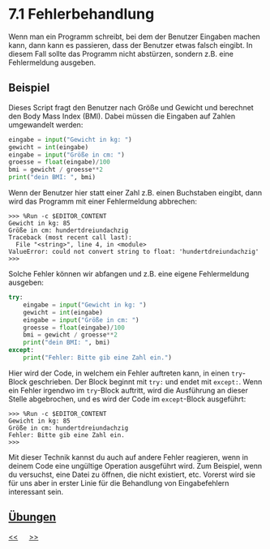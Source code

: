 # 7.1 Fehlerbehandlung

Wenn man ein Programm schreibt, bei dem der Benutzer Eingaben machen kann, 
dann kann es passieren, dass der Benutzer etwas falsch eingibt. 
In diesem Fall sollte das Programm nicht abstürzen, 
sondern z.B. eine Fehlermeldung ausgeben.

## Beispiel
Dieses Script fragt den Benutzer nach Größe und Gewicht
und berechnet den Body Mass Index (BMI).
Dabei müssen die Eingaben auf Zahlen umgewandelt werden:

```python
eingabe = input("Gewicht in kg: ")
gewicht = int(eingabe)
eingabe = input("Größe in cm: ")
groesse = float(eingabe)/100
bmi = gewicht / groesse**2
print("dein BMI: ", bmi)
```

Wenn der Benutzer hier statt einer Zahl z.B. einen Buchstaben eingibt,
dann wird das Programm mit einer Fehlermeldung abbrechen:

```
>>> %Run -c $EDITOR_CONTENT
Gewicht in kg: 85
Größe in cm: hundertdreiundachzig
Traceback (most recent call last):
  File "<string>", line 4, in <module>
ValueError: could not convert string to float: 'hundertdreiundachzig'
>>> 
```

Solche Fehler können wir abfangen und z.B. eine eigene Fehlermeldung ausgeben:

```python
try:
    eingabe = input("Gewicht in kg: ")
    gewicht = int(eingabe)
    eingabe = input("Größe in cm: ")
    groesse = float(eingabe)/100
    bmi = gewicht / groesse**2
    print("dein BMI: ", bmi)
except:
    print("Fehler: Bitte gib eine Zahl ein.")
``` 

Hier wird der Code, in welchem ein Fehler auftreten kann, 
in einen `try`-Block geschrieben. Der Block beginnt mit `try:` und endet mit `except:`.
Wenn ein Fehler irgendwo im `try`-Block auftritt, 
wird die Ausführung an dieser Stelle abgebrochen, 
und es wird der Code im `except`-Block ausgeführt:

```
>>> %Run -c $EDITOR_CONTENT
Gewicht in kg: 85
Größe in cm: hundertdreiundachzig
Fehler: Bitte gib eine Zahl ein.
>>> 
```

Mit dieser Technik kannst du auch auf andere Fehler reagieren,
wenn in deinem Code eine ungültige Operation ausgeführt wird.
Zum Beispiel, wenn du versuchst, eine Datei zu öffnen, die nicht existiert, etc.
Vorerst wird sie für uns aber in erster Linie für die Behandlung von 
Eingabefehlern interessant sein.


## [Übungen](../uebungen/UE_7.1_Fehlerbehandlung.md)

[<<](7.0_EinAusgabe.md) &emsp; [>>](8.0_IfElse.md)